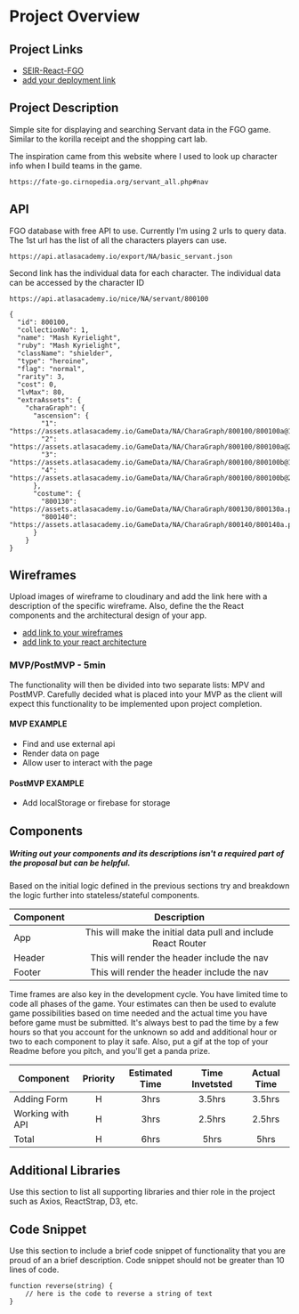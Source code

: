 # Project Overview

## Project Links

- [SEIR-React-FGO](https://github.com/aria414/seir-react-fgo)
- [add your deployment link]()

## Project Description

Simple site for displaying and searching Servant data in the FGO game. Similar to the korilla receipt and the shopping cart lab.

The inspiration came from this website where I used to look up character info when I build teams in the game.

```
https://fate-go.cirnopedia.org/servant_all.php#nav
```

## API

FGO database with free API to use. Currently I'm using 2 urls to query data. The 1st url has the list of all the characters players can use.

```
https://api.atlasacademy.io/export/NA/basic_servant.json
```

Second link has the individual data for each character. The individual data can be accessed by the character ID

```
https://api.atlasacademy.io/nice/NA/servant/800100
```

```
{
  "id": 800100,
  "collectionNo": 1,
  "name": "Mash Kyrielight",
  "ruby": "Mash Kyrielight",
  "className": "shielder",
  "type": "heroine",
  "flag": "normal",
  "rarity": 3,
  "cost": 0,
  "lvMax": 80,
  "extraAssets": {
    "charaGraph": {
      "ascension": {
        "1": "https://assets.atlasacademy.io/GameData/NA/CharaGraph/800100/800100a@1.png",
        "2": "https://assets.atlasacademy.io/GameData/NA/CharaGraph/800100/800100a@2.png",
        "3": "https://assets.atlasacademy.io/GameData/NA/CharaGraph/800100/800100b@1.png",
        "4": "https://assets.atlasacademy.io/GameData/NA/CharaGraph/800100/800100b@2.png"
      },
      "costume": {
        "800130": "https://assets.atlasacademy.io/GameData/NA/CharaGraph/800130/800130a.png",
        "800140": "https://assets.atlasacademy.io/GameData/NA/CharaGraph/800140/800140a.png"
      }
    }
}
```

## Wireframes

Upload images of wireframe to cloudinary and add the link here with a description of the specific wireframe. Also, define the the React components and the architectural design of your app.

- [add link to your wireframes]()
- [add link to your react architecture]()

### MVP/PostMVP - 5min

The functionality will then be divided into two separate lists: MPV and PostMVP. Carefully decided what is placed into your MVP as the client will expect this functionality to be implemented upon project completion.

#### MVP EXAMPLE

- Find and use external api
- Render data on page
- Allow user to interact with the page

#### PostMVP EXAMPLE

- Add localStorage or firebase for storage

## Components

##### Writing out your components and its descriptions isn't a required part of the proposal but can be helpful.

Based on the initial logic defined in the previous sections try and breakdown the logic further into stateless/stateful components.

| Component |                          Description                          |
| --------- | :-----------------------------------------------------------: |
| App       | This will make the initial data pull and include React Router |
| Header    |          This will render the header include the nav          |
| Footer    |          This will render the header include the nav          |

Time frames are also key in the development cycle. You have limited time to code all phases of the game. Your estimates can then be used to evalute game possibilities based on time needed and the actual time you have before game must be submitted. It's always best to pad the time by a few hours so that you account for the unknown so add and additional hour or two to each component to play it safe. Also, put a gif at the top of your Readme before you pitch, and you'll get a panda prize.

| Component        | Priority | Estimated Time | Time Invetsted | Actual Time |
| ---------------- | :------: | :------------: | :------------: | :---------: |
| Adding Form      |    H     |      3hrs      |     3.5hrs     |   3.5hrs    |
| Working with API |    H     |      3hrs      |     2.5hrs     |   2.5hrs    |
| Total            |    H     |      6hrs      |      5hrs      |    5hrs     |

## Additional Libraries

Use this section to list all supporting libraries and thier role in the project such as Axios, ReactStrap, D3, etc.

## Code Snippet

Use this section to include a brief code snippet of functionality that you are proud of an a brief description. Code snippet should not be greater than 10 lines of code.

```
function reverse(string) {
	// here is the code to reverse a string of text
}
```
